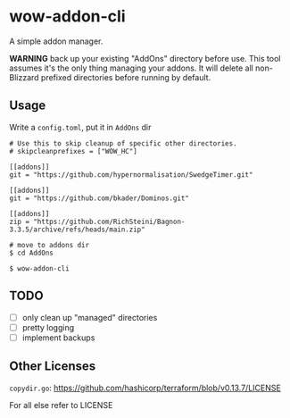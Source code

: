# wow-addon-cli

A simple addon manager.

**WARNING** back up your existing "AddOns" directory before use. This tool assumes it's the only thing managing your addons. It will delete all non-Blizzard prefixed directories before running by default.

## Usage

Write a `config.toml`, put it in `AddOns` dir
```
# Use this to skip cleanup of specific other directories.
# skipcleanprefixes = ["WOW_HC"]

[[addons]]
git = "https://github.com/hypernormalisation/SwedgeTimer.git"

[[addons]]
git = "https://github.com/bkader/Dominos.git"

[[addons]]
zip = "https://github.com/RichSteini/Bagnon-3.3.5/archive/refs/heads/main.zip"
```

```
# move to addons dir
$ cd AddOns

$ wow-addon-cli
```

## TODO

- [ ] only clean up "managed" directories
- [ ] pretty logging
- [ ] implement backups

## Other Licenses

`copydir.go`: https://github.com/hashicorp/terraform/blob/v0.13.7/LICENSE

For all else refer to LICENSE
